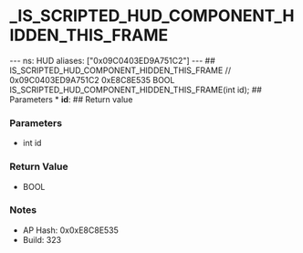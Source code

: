 # _IS_SCRIPTED_HUD_COMPONENT_HIDDEN_THIS_FRAME

--- ns: HUD aliases: ["0x09C0403ED9A751C2"] --- ## IS_SCRIPTED_HUD_COMPONENT_HIDDEN_THIS_FRAME  // 0x09C0403ED9A751C2 0xE8C8E535 BOOL IS_SCRIPTED_HUD_COMPONENT_HIDDEN_THIS_FRAME(int id);   ## Parameters * **id**:  ## Return value

### Parameters
* int id

### Return Value
* BOOL

### Notes
* AP Hash: 0x0xE8C8E535
* Build: 323

